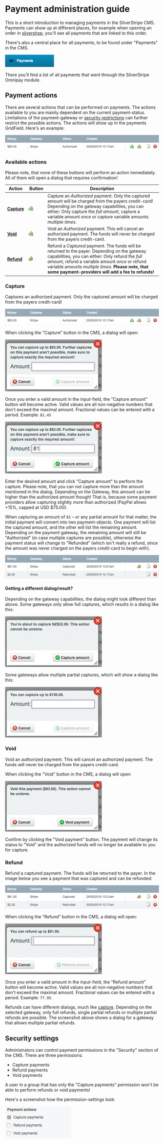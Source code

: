 # Payment administration guide

This is a short introduction to managing payments in the SilverStripe CMS. Payments can show up at different places, for example when opening an order in [silvershop](https://github.com/silvershop/silvershop-core), you'll see all payments that are linked to this order.

There's also a central place for all payments, to be found under "Payments" in the CMS.

![Payments](images/payment-menu.png "CMS Payment Menu")

There you'll find a list of all payments that went through the SilverStripe Omnipay module.

## Payment actions

There are several actions that can be performed on payments. The actions available to you are mainly dependent on the current payment-status. Limitations of the payment-gateway or [security restrictions](#security) can further restrict the possible actions. The actions will show up in the payments GridField. Here's an example:

![GridField](images/payment-authorized.png "Authorized payment with actions")

### Available actions

Please note, that none of these buttons will perform an action immediately. All of them will open a dialog that requires confirmation!

| Action | Button | Description 
| ------ | -------| ----
| **[Capture](#capture)** | ![Capture](images/money-add.png "Capture action icon") | Capture an *Authorized* payment. Only the captured amount will be charged from the payers credit-card! Depending on the gateway capabilities, you can either: Only capture the *full amount*, capture a variable amount *once* or capture variable amounts *multiple times*.
| **[Void](#void)** | ![Void](images/money-delete.png "Void action icon") | Void an *Authorized* payment. This will cancel an authorized payment. The funds will never be charged from the payers credit-card.
| **[Refund](#refund)** | ![Refund](images/money-refund.png "Refund action icon") | Refund a *Captured* payment. The funds will be returned to the payer. Depending on the gateway capabilities, you can either: Only refund the *full amount*, refund a variable amount *once* or refund variable amounts *multiple times*. **Please note, that some payment-providers will add a fee to refunds!**

### Capture

Captures an authorized payment. Only the captured amount will be charged from the payers credit-card!

![Authorized Payment](images/payment-authorized.png "Authorized payment with actions")

When clicking the "Capture" button in the CMS, a dialog will open:

![Capture Dialog](images/payment-dialog-capture.png "Payment capture dialog")

Once you enter a valid amount in the input-field, the "Capture amount" button will become active. Valid values are all non-negative numbers that don't exceed the maximal amount. Fractional values can be entered with a period. Example: `81.45`

![Capture Dialog with Amount](images/payment-dialog-capture-amount.png "Payment capture dialog with amount")

Enter the desired amount and click "Capture amount" to perform the capture. Please note, that you can not capture more than the amount mentioned in the dialog. Depending on the Gateway, this amount can be higher than the authorized amount though! That is, because some payment providers allow capturing slightly more than authorized (PayPal allows +15%, capped at USD $75.00).

When capturing an amount of `81` – or any partial amount for that matter, the initial payment will convert into two payment-objects. One payment will list the captured amount, and the other will list the remaining amount. Depending on the payment gateway, the remaining amount will still be "Authorized" (in case multiple captures are possible), otherwise the payment status will change to "Refunded" (which isn't really a refund, since the amount was never charged on the payers credit-card to begin with).

![Captured Payment](images/payment-captured.png "Captured payment")

#### Getting a different dialog/result?

Depending on the gateway capabilities, the dialog might look different than above. Some gateways only allow full captures, which results in a dialog like this:

![Capture Dialog full capture](images/payment-dialog-full-capture.png "Payment capture dialog for full capture")

Some gateways allow multiple partial captures, which will show a dialog like this:

![Capture Dialog multiple partial captures](images/payment-dialog-multiple-capture.png "Payment capture dialog for multiple partial captures")

### Void

Void an authorized payment. This will cancel an authorized payment. The funds will never be charged from the payers credit-card.

When clicking the "Void" button in the CMS, a dialog will open:

![Void Dialog](images/payment-dialog-void.png "Payment void dialog")

Confirm by clicking the "Void payment" button. The payment will change its status to "Void" and the authorized funds will no longer be available to you for capture.

### Refund

Refund a captured payment. The funds will be returned to the payer. In the image below you see a payment that was captured and can be refunded:
 
![Captured Payment](images/payment-captured.png "Captured payment")

When clicking the "Refund" button in the CMS, a dialog will open:

![Refund Dialog](images/payment-dialog-refund.png "Payment refund dialog")

Once you enter a valid amount in the input-field, the "Refund amount" button will become active. Valid values are all non-negative numbers that don't exceed the maximal amount. Fractional values can be entered with a period. Example: `77.95`.

Refunds can have different dialogs, much like [capture](#capture). Depending on the selected gateway, only full refunds, single partial refunds or multiple partial refunds are possible. The screenshot above shows a dialog for a gateway that allows multiple partial refunds.

## Security settings

Administrators can control payment permissions in the "Security" section of the CMS. There are three permissions:

- Capture payments
- Refund payments
- Void payments

A user in a group that has only the "Capture payments" permission won't be able to perform refunds or void payments!

Here's a screenshot how the permission-settings look:

![Payment permission settings](images/security-settings.png "Payment permissions")